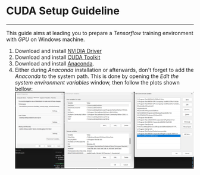 # CUDA Setup Guideline
---
This guide aims at leading you to prepare a *Tensorflow* training environment with *GPU* on Windows machine.

1. Download and install [NVIDIA Driver](https://www.nvidia.com/en-us/drivers/)
2. Download and install [CUDA Toolkit](https://developer.nvidia.com/cuda-12-1-0-download-archive?target_os=Windows)
3. Download and install [Anaconda](https://www.anaconda.com/download).
4. Either during *Anaconda* installation or afterwards, don't forget to add the *Anaconda* to the system path. This is done by opening the *Edit the system environment variables* window, then follow the plots shown bellow:
![Add Anaconda environment variable path](https://github.com/sulaiman-shamasna/GANs/blob/main/cuda_setup/plots/env_variable.png)
